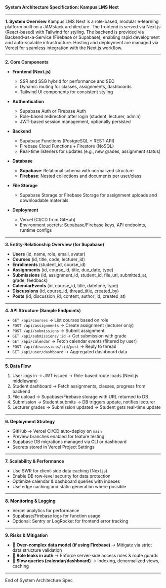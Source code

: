 **System Architecture Specification: Kampus LMS Next**

---

**1. System Overview**
Kampus LMS Next is a role-based, modular e-learning platform built on a JAMstack architecture. The frontend is served via Next.js (React-based) with Tailwind for styling. The backend is provided via Backend-as-a-Service (Firebase or Supabase), enabling rapid development and auto-scalable infrastructure. Hosting and deployment are managed via Vercel for seamless integration with the Next.js workflow.

---

**2. Core Components**
- **Frontend (Next.js)**
  - SSR and SSG hybrid for performance and SEO
  - Dynamic routing for classes, assignments, dashboards
  - Tailwind UI components for consistent styling

- **Authentication**
  - Supabase Auth or Firebase Auth
  - Role-based redirection after login (student, lecturer, admin)
  - JWT-based session management, optionally persisted

- **Backend**
  - Supabase Functions (PostgreSQL + REST API)
  - Firebase Cloud Functions + Firestore (NoSQL)
  - Real-time listeners for updates (e.g., new grades, assignment status)

- **Database**
  - **Supabase**: Relational schema with normalized structure
  - **Firebase**: Nested collections and documents per user/class

- **File Storage**
  - Supabase Storage or Firebase Storage for assignment uploads and downloadable materials

- **Deployment**
  - Vercel (CI/CD from GitHub)
  - Environment secrets: Supabase/Firebase keys, API endpoints, runtime configs

---

**3. Entity-Relationship Overview (for Supabase)**
- **Users** (id, name, role, email, avatar)
- **Courses** (id, title, code, lecturer_id)
- **Enrollments** (student_id, course_id)
- **Assignments** (id, course_id, title, due_date, type)
- **Submissions** (id, assignment_id, student_id, file_url, submitted_at, grade, feedback)
- **CalendarEvents** (id, course_id, title, datetime, type)
- **Discussions** (id, course_id, thread_title, created_by)
- **Posts** (id, discussion_id, content, author_id, created_at)

---

**4. API Structure (Sample Endpoints)**
- `GET /api/courses` → List courses based on role
- `POST /api/assignments` → Create assignment (lecturer only)
- `POST /api/submissions` → Submit assignment
- `GET /api/submissions/:id` → Get submission with grade
- `GET /api/calendar` → Fetch calendar events (filtered by user)
- `POST /api/discussions/:id/post` → Reply to thread
- `GET /api/user/dashboard` → Aggregated dashboard data

---

**5. Data Flow**
1. User logs in → JWT issued → Role-based route loads (Next.js middleware)
2. Student dashboard → Fetch assignments, classes, progress from backend
3. File upload → Supabase/Firebase storage with URL returned to DB
4. Submission → Student submits → DB triggers update, notifies lecturer
5. Lecturer grades → Submission updated → Student gets real-time update

---

**6. Deployment Strategy**
- GitHub → Vercel CI/CD auto-deploy on `main`
- Preview branches enabled for feature testing
- Supabase DB migrations managed via CLI or dashboard
- Secrets stored in Vercel Project Settings

---

**7. Scalability & Performance**
- Use SWR for client-side data caching (Next.js)
- Enable DB row-level security for data protection
- Optimize calendar & dashboard queries with indexes
- Use edge caching and static generation where possible

---

**8. Monitoring & Logging**
- Vercel analytics for performance
- Supabase/Firebase logs for function usage
- Optional: Sentry or LogRocket for frontend error tracking

---

**9. Risks & Mitigation**
- 🔸 **Over-complex data model (if using Firebase)** → Mitigate via strict data structure validation
- 🔸 **Role leaks in auth** → Enforce server-side access rules & route guards
- 🔸 **Slow queries (calendar/dashboard)** → Indexing, denormalized views, caching

---

End of System Architecture Spec


